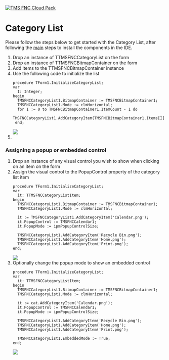 <a href="http://www.tmssoftware.com/site/tmsfncuipack.asp"><img src="https://tmssoftware.com/site/img/github/tmsfncuipack.png" title="TMS FNC UI Pack" alt="TMS FNC Cloud Pack"></a>
# Category List #
Please follow the steps below to get started with the Category List, after following the <a href="https://github.com/tmssoftware/TMS-FNC-UI-Pack/blob/master/README.md">main</a> steps to install the components in the IDE.
<ol>
  <li>Drop an instance of TTMSFNCCategoryList on the form</li>  
  <li>Drop an instance of TTMSFNCBitmapContainer on the form</li>
  <li>Add items to the TTMSFNCBitmapContainer instance</li>
  <li>Use the following code to initialize the list
  
  ```delphi
  procedure TForm1.InitializeCategoryList;
  var
    I: Integer;
  begin
    TMSFNCCategoryList1.BitmapContainer := TMSFNCBitmapContainer1;
    TMSFNCCategoryList1.Mode := clmHorizontal;
    for I := 0 to TMSFNCBitmapContainer1.ItemCount - 1 do
      TMSFNCCategoryList1.AddCategoryItem(TMSFNCBitmapContainer1.Items[I].Name);
   end;
  ``` 
<img src="https://www.tmssoftware.com/site/img/github/tmsfnccategorylist.png"/>

<li>
</ol>

### Assigning a popup or embedded control ###
<ol>
  <li>Drop an instance of any visual control you wish to show when clicking on an item on the form</li>
  <li>Assign the visual control to the PopupControl property of the category list item
  
  ```delphi
  procedure TForm1.InitializeCategoryList;
  var
    it: TTMSFNCCategoryListItem;
  begin
    TMSFNCCategoryList1.BitmapContainer := TMSFNCBitmapContainer1;
    TMSFNCCategoryList1.Mode := clmHorizontal;

    it := TMSFNCCategoryList1.AddCategoryItem('Calendar.png');
    it.PopupControl := TMSFNCCalendar1;
    it.PopupMode := ipmPopupControlSize;

    TMSFNCCategoryList1.AddCategoryItem('Recycle Bin.png');
    TMSFNCCategoryList1.AddCategoryItem('Home.png');
    TMSFNCCategoryList1.AddCategoryItem('Print.png');
  end;
  ```

<img src="https://www.tmssoftware.com/site/img/github/tmsfnccategorylist2.png"/>

</li>
<li>Optionally change the popup mode to show an embedded control

  ```delphi
  procedure TForm1.InitializeCategoryList;
  var
    it: TTMSFNCCategoryListItem;
  begin
    TMSFNCCategoryList1.BitmapContainer := TMSFNCBitmapContainer1;
    TMSFNCCategoryList1.Mode := clmHorizontal;

    it := cat.AddCategoryItem('Calendar.png');
    it.PopupControl := TMSFNCCalendar1;
    it.PopupMode := ipmPopupControlSize;

    TMSFNCCategoryList1.AddCategoryItem('Recycle Bin.png');
    TMSFNCCategoryList1.AddCategoryItem('Home.png');
    TMSFNCCategoryList1.AddCategoryItem('Print.png');
    
    TMSFNCCategoryList1.EmbeddedMode := True;    
  end;
  ```

<img src="https://www.tmssoftware.com/site/img/github/tmsfnccategorylist3.png"/>

  
</li>
</ol>
